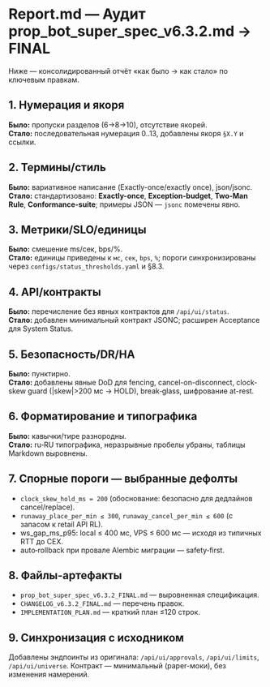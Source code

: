 # Report.md — Аудит prop_bot_super_spec_v6.3.2.md → FINAL

Ниже — консолидированный отчёт «как было → как стало» по ключевым правкам.

## 1. Нумерация и якоря
**Было:** пропуски разделов (6→8→10), отсутствие якорей.  
**Стало:** последовательная нумерация 0..13, добавлены якоря `§X.Y` и ссылки.

## 2. Термины/стиль
**Было:** вариативное написание (Exactly-once/exactly once), json/jsonc.  
**Стало:** стандартизовано: **Exactly-once**, **Exception-budget**, **Two-Man Rule**, **Conformance-suite**; примеры JSON — `jsonc` помечены явно.

## 3. Метрики/SLO/единицы
**Было:** смешение ms/сек, bps/%.  
**Стало:** единицы приведены к `мс`, `сек`, `bps`, `%`; пороги синхронизированы через `configs/status_thresholds.yaml` и §8.3.

## 4. API/контракты
**Было:** перечисление без явных контрактов для `/api/ui/status`.  
**Стало:** добавлен минимальный контракт JSONC; расширен Acceptance для System Status.

## 5. Безопасность/DR/HA
**Было:** пунктирно.  
**Стало:** добавлены явные DoD для fencing, cancel-on-disconnect, clock-skew guard (|skew|>200 мс → HOLD), break‑glass, шифрование at-rest.

## 6. Форматирование и типографика
**Было:** кавычки/тире разнородны.  
**Стало:** ru‑RU типографика, неразрывные пробелы убраны, таблицы Markdown выровнены.

## 7. Спорные пороги — выбранные дефолты
- `clock_skew_hold_ms = 200` (обоснование: безопасно для дедлайнов cancel/replace).
- `runaway_place_per_min ≤ 300`, `runaway_cancel_per_min ≤ 600` (с запасом к retail API RL).
- ws_gap_ms_p95: local ≤ 400 мс, VPS ≤ 600 мс — исходя из типичных RTT до CEX.
- auto‑rollback при провале Alembic миграции — safety‑first.

## 8. Файлы-артефакты
- `prop_bot_super_spec_v6.3.2_FINAL.md` — выровненная спецификация.  
- `CHANGELOG_v6.3.2_FINAL.md` — перечень правок.  
- `IMPLEMENTATION_PLAN.md` — краткий план ≤120 строк.



## 9. Синхронизация с исходником
Добавлены эндпоинты из оригинала: `/api/ui/approvals`, `/api/ui/limits`, `/api/ui/universe`. Контракт — минимальный (paper-моки), без изменения намерений.
